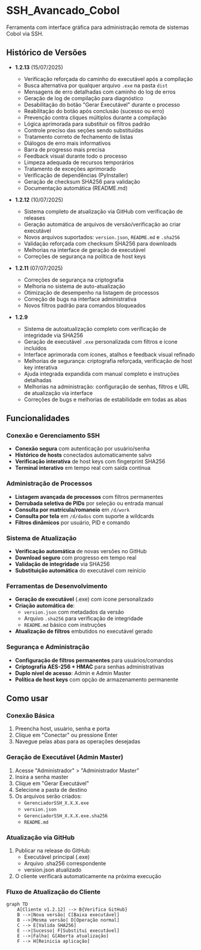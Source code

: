# SSH_Avancado_Cobol

Ferramenta com interface gráfica para administração remota de sistemas Cobol via SSH.

## Histórico de Versões

- **1.2.13** (15/07/2025)  
  - Verificação reforçada do caminho do executável após a compilação  
  - Busca alternativa por qualquer arquivo `.exe` na pasta `dist`  
  - Mensagens de erro detalhadas com caminho do log de erros  
  - Geração de log de compilação para diagnóstico  
  - Desabilitação do botão "Gerar Executável" durante o processo  
  - Reabilitação do botão após conclusão (sucesso ou erro)  
  - Prevenção contra cliques múltiplos durante a compilação  
  - Lógica aprimorada para substituir os filtros padrão  
  - Controle preciso das seções sendo substituídas  
  - Tratamento correto de fechamento de listas  
  - Diálogos de erro mais informativos  
  - Barra de progresso mais precisa  
  - Feedback visual durante todo o processo  
  - Limpeza adequada de recursos temporários  
  - Tratamento de exceções aprimorado  
  - Verificação de dependências (PyInstaller)  
  - Geração de checksum SHA256 para validação  
  - Documentação automática (README.md)

- **1.2.12** (10/07/2025)  
  - Sistema completo de atualização via GitHub com verificação de releases  
  - Geração automática de arquivos de versão/verificação ao criar executável  
  - Novos arquivos suportados: `version.json`, `README.md` e `.sha256`  
  - Validação reforçada com checksum SHA256 para downloads  
  - Melhorias na interface de geração de executável  
  - Correções de segurança na política de host keys

- **1.2.11** (07/07/2025)  
  - Correções de segurança na criptografia  
  - Melhoria no sistema de auto-atualização  
  - Otimização de desempenho na listagem de processos  
  - Correção de bugs na interface administrativa  
  - Novos filtros padrão para comandos bloqueados

- **1.2.9**  
  - Sistema de autoatualização completo com verificação de integridade via SHA256  
  - Geração de executável `.exe` personalizada com filtros e ícone incluídos  
  - Interface aprimorada com ícones, atalhos e feedback visual refinado  
  - Melhorias de segurança: criptografia reforçada, verificação de host key interativa  
  - Ajuda integrada expandida com manual completo e instruções detalhadas  
  - Melhorias na administração: configuração de senhas, filtros e URL de atualização via interface  
  - Correções de bugs e melhorias de estabilidade em todas as abas

## Funcionalidades

### Conexão e Gerenciamento SSH
- **Conexão segura** com autenticação por usuário/senha
- **Histórico de hosts** conectados automaticamente salvo
- **Verificação interativa** de host keys com fingerprint SHA256
- **Terminal interativo** em tempo real com saída contínua

### Administração de Processos
- **Listagem avançada de processos** com filtros permanentes
- **Derrubada seletiva de PIDs** por seleção ou entrada manual
- **Consulta por matrícula/romaneio** em `/d/work`
- **Consulta por tela** em `/d/dados` com suporte a wildcards
- **Filtros dinâmicos** por usuário, PID e comando

### Sistema de Atualização
- **Verificação automática** de novas versões no GitHub
- **Download seguro** com progresso em tempo real
- **Validação de integridade** via SHA256
- **Substituição automática** do executável com reinício

### Ferramentas de Desenvolvimento
- **Geração de executável** (.exe) com ícone personalizado
- **Criação automática de**:
  - `version.json` com metadados da versão
  - Arquivo `.sha256` para verificação de integridade
  - `README.md` básico com instruções
- **Atualização de filtros** embutidos no executável gerado

### Segurança e Administração
- **Configuração de filtros permanentes** para usuários/comandos
- **Criptografia AES-256 + HMAC** para senhas administrativas
- **Duplo nível de acesso**: Admin e Admin Master
- **Política de host keys** com opção de armazenamento permanente

## Como usar

### Conexão Básica
1. Preencha host, usuário, senha e porta
2. Clique em "Conectar" ou pressione Enter
3. Navegue pelas abas para as operações desejadas

### Geração de Executável (Admin Master)
1. Acesse "Administrador" > "Administrador Master"
2. Insira a senha master
3. Clique em "Gerar Executável"
4. Selecione a pasta de destino
5. Os arquivos serão criados:
   - `GerenciadorSSH_X.X.X.exe`
   - `version.json`
   - `GerenciadorSSH_X.X.X.exe.sha256`
   - `README.md`

### Atualização via GitHub
1. Publicar na release do GitHub:
   - Executável principal (.exe)
   - Arquivo .sha256 correspondente
   - version.json atualizado
2. O cliente verificará automaticamente na próxima execução

### Fluxo de Atualização do Cliente
```mermaid
graph TD
    A[Cliente v1.2.12] --> B{Verifica GitHub}
    B -->|Nova versão| C[Baixa executável]
    B -->|Mesma versão| D[Operação normal]
    C --> E[Valida SHA256]
    E -->|Sucesso| F[Substitui executável]
    E -->|Falha| G[Aborta atualização]
    F --> H[Reinicia aplicação]
